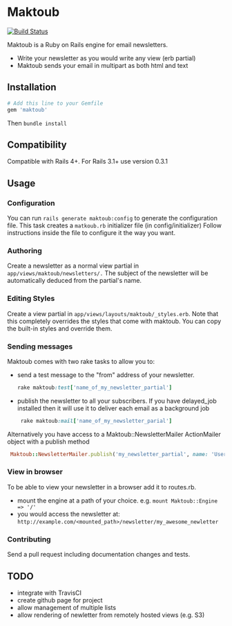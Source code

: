 # Maktoub

[![Build Status](https://travis-ci.org/brunoocasali/maktoub.svg?branch=feature%2Ftravis-ci)](https://travis-ci.org/brunoocasali/maktoub)

Maktoub is a Ruby on Rails engine for email newsletters.
* Write your newsletter as you would write any view (erb partial)
* Maktoub sends your email in multipart as both html and text


## Installation

  ```ruby
  # Add this line to your Gemfile
  gem 'maktoub'
  ```

Then `bundle install`

## Compatibility
  
Compatible with Rails 4+. For Rails 3.1+ use version 0.3.1

## Usage

### Configuration

You can run `rails generate maktoub:config` to generate the configuration file. This task creates a `matkoub.rb` initializer file (in config/initializer)
Follow instructions inside the file to configure it the way you want.

### Authoring

Create a newsletter as a normal view partial in `app/views/maktoub/newsletters/.`
The subject of the newsletter will be automatically deduced from the partial's name.

### Editing Styles

Create a view partial in `app/views/layouts/maktoub/_styles.erb`. Note that this completely overrides the styles that come with maktoub. 
You can copy the built-in styles and override them.

### Sending messages
Maktoub comes with two rake tasks to allow you to:
* send a test message to the "from" address of your newsletter.

  ```ruby
  rake maktoub:test['name_of_my_newsletter_partial']
  ```

* publish the newsletter to all your subscribers. If you have delayed_job installed then it will use it to deliver each email as a background job

  ```ruby
   rake maktoub:mail['name_of_my_newsletter_parial']
  ```

Alternatively you have access to a Maktoub::NewsletterMailer ActionMailer object with a publish method
  ```ruby
   Maktoub::NewsletterMailer.publish('my_newsletter_partial', name: 'User name', email: 'user@example.com')
  ```

### View in browser
To be able to view your newsletter in a browser add it to routes.rb.
  - mount the engine at a path of your choice. e.g. `mount Maktoub::Engine => '/'`
  - you would access the newsletter at: `http://example.com/<mounted_path>/newsletter/my_awesome_newletter`
  

### Contributing
Send a pull request including documentation changes and tests. 

## TODO
- integrate with TravisCI
- create github page for project
- allow management of multiple lists
- allow rendering of newletter from remotely hosted views (e.g. S3)



